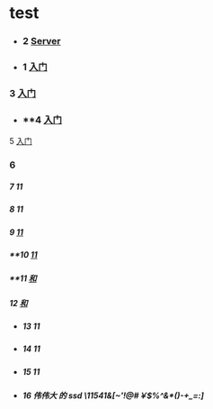 # test

- ### **2**  <a href="doc/2 - Server.md">Server</a>
- ### **1**  <a href="#">入门</a>
 ### **3**  <a href="#">入门</a>
- ### **4  <a href="#">入门</a>
5  <a href="#">入门</a>
### 6
##### 7 <span>11</span>
##### 8 <a>11</a>
##### 9 <a href="#">11</a>
##### **10 <a href="#">11</a>
##### **11 <a href="#">和</a>
##### **12** <a href="#">和</a>
- ##### 13 <span>11</span>
- ##### 14 <a>11</a>
- ##### 15  <a>11</a>
- ##### 16   <a>伟伟大  的 ssd \11541&[~'!@#￥$%^&*()-+_=:]</a>
